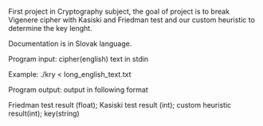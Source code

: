 First project in Cryptography subject, the goal of project is to break Vigenere cipher with Kasiski and Friedman test and our custom heuristic to determine the key lenght.

Documentation is in Slovak language.

Program input: cipher(english) text in stdin

Example: ./kry < long_english_text.txt

Program output: output in following format

Friedman test result (float); Kasiski test result (int); custom heuristic result(int); key(string)


